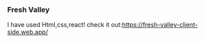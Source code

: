### Fresh Valley
I have used Html,css,react!
check it out:https://fresh-valley-client-side.web.app/

